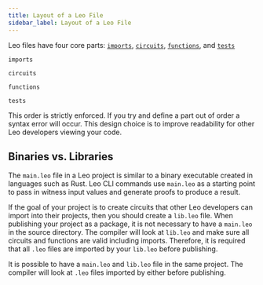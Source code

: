 ```yaml
---
title: Layout of a Leo File
sidebar_label: Layout of a Leo File
---
```


Leo files have four core parts: [`imports`](./imports), [`circuits`](./circuits), [`functions`](./functions), and [`tests`](./testing)

```leo
imports

circuits

functions

tests
```

This order is strictly enforced. If you try and define a part out of order a syntax error will occur.
This design choice is to improve readability for other Leo developers viewing your code.

## Binaries vs. Libraries

The `main.leo` file in a Leo project is similar to a binary executable created in languages such as Rust.
Leo CLI commands use `main.leo` as a starting point to pass in witness input values and generate proofs to produce a result.

If the goal of your project is to create circuits that other Leo developers can import into their projects, 
then you should create a `lib.leo` file. When publishing your project as a package, it is not necessary to have a `main.leo`
in the source directory. The compiler will look at `lib.leo` and make sure all circuits and functions are valid including imports.
Therefore, it is required that all `.leo` files are imported by your `lib.leo` before publishing.

It is possible to have a `main.leo` and `lib.leo` file in the same project. The compiler will look at `.leo` files 
imported by either before publishing.


